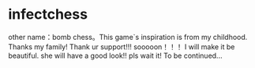 # infectchess
other name：bomb chess。This game`s inspiration is from my childhood. Thanks my family! Thank ur support!!!
sooooon！！！ I will make it be beautiful. she will have a good look!!
pls wait it! To be continued...
